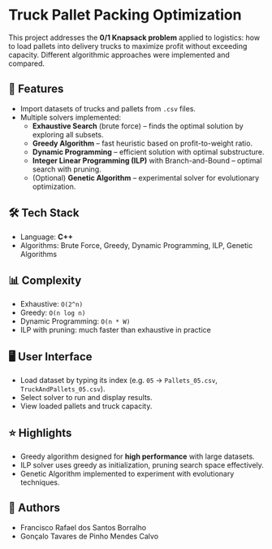 # Truck Pallet Packing Optimization

This project addresses the **0/1 Knapsack problem** applied to logistics: how to load pallets into delivery trucks to maximize profit without exceeding capacity. Different algorithmic approaches were implemented and compared.

## 🚀 Features
- Import datasets of trucks and pallets from `.csv` files.
- Multiple solvers implemented:
  - **Exhaustive Search** (brute force) – finds the optimal solution by exploring all subsets.
  - **Greedy Algorithm** – fast heuristic based on profit-to-weight ratio.
  - **Dynamic Programming** – efficient solution with optimal substructure.
  - **Integer Linear Programming (ILP)** with Branch-and-Bound – optimal search with pruning.
  - (Optional) **Genetic Algorithm** – experimental solver for evolutionary optimization.

## 🛠️ Tech Stack
- Language: **C++**
- Algorithms: Brute Force, Greedy, Dynamic Programming, ILP, Genetic Algorithms

## 📊 Complexity
- Exhaustive: `O(2^n)`  
- Greedy: `O(n log n)`  
- Dynamic Programming: `O(n * W)`  
- ILP with pruning: much faster than exhaustive in practice

## 🖥️ User Interface
- Load dataset by typing its index (e.g. `05` → `Pallets_05.csv`, `TruckAndPallets_05.csv`).
- Select solver to run and display results.
- View loaded pallets and truck capacity.

## ⭐ Highlights
- Greedy algorithm designed for **high performance** with large datasets.  
- ILP solver uses greedy as initialization, pruning search space effectively.  
- Genetic Algorithm implemented to experiment with evolutionary techniques.

## 👥 Authors
- Francisco Rafael dos Santos Borralho  
- Gonçalo Tavares de Pinho Mendes Calvo
